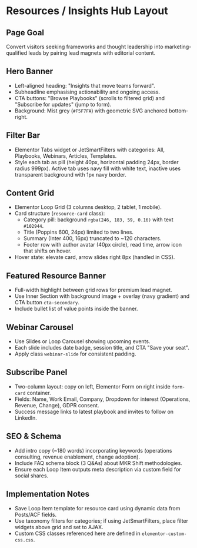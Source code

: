 # Resources / Insights Hub Layout

## Page Goal
Convert visitors seeking frameworks and thought leadership into marketing-qualified leads by pairing lead magnets with editorial content.

## Hero Banner
* Left-aligned heading: "Insights that move teams forward".
* Subheadline emphasising actionability and ongoing access.
* CTA buttons: "Browse Playbooks" (scrolls to filtered grid) and "Subscribe for updates" (jump to form).
* Background: Mist grey (`#F5F7FA`) with geometric SVG anchored bottom-right.

## Filter Bar
* Elementor Tabs widget or JetSmartFilters with categories: All, Playbooks, Webinars, Articles, Templates.
* Style each tab as pill (height 40px, horizontal padding 24px, border radius 999px). Active tab uses navy fill with white text, inactive uses transparent background with 1px navy border.

## Content Grid
* Elementor Loop Grid (3 columns desktop, 2 tablet, 1 mobile).
* Card structure (`resource-card` class):
  * Category pill: background `rgba(246, 183, 59, 0.16)` with text `#102944`.
  * Title (Poppins 600, 24px) limited to two lines.
  * Summary (Inter 400, 16px) truncated to ~120 characters.
  * Footer row with author avatar (40px circle), read time, arrow icon that shifts on hover.
* Hover state: elevate card, arrow slides right 8px (handled in CSS).

## Featured Resource Banner
* Full-width highlight between grid rows for premium lead magnet.
* Use Inner Section with background image + overlay (navy gradient) and CTA button `cta-secondary`.
* Include bullet list of value points inside the banner.

## Webinar Carousel
* Use Slides or Loop Carousel showing upcoming events.
* Each slide includes date badge, session title, and CTA "Save your seat".
* Apply class `webinar-slide` for consistent padding.

## Subscribe Panel
* Two-column layout: copy on left, Elementor Form on right inside `form-card` container.
* Fields: Name, Work Email, Company, Dropdown for interest (Operations, Revenue, Change), GDPR consent.
* Success message links to latest playbook and invites to follow on LinkedIn.

## SEO & Schema
* Add intro copy (~180 words) incorporating keywords (operations consulting, revenue enablement, change adoption).
* Include FAQ schema block (3 Q&As) about MKR Shift methodologies.
* Ensure each Loop Item outputs meta description via custom field for social shares.

## Implementation Notes
* Save Loop Item template for resource card using dynamic data from Posts/ACF fields.
* Use taxonomy filters for categories; if using JetSmartFilters, place filter widgets above grid and set to AJAX.
* Custom CSS classes referenced here are defined in `elementor-custom-css.css`.
